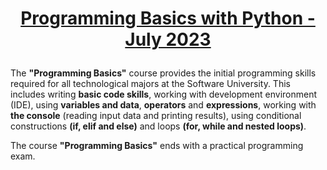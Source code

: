# <p align="center"><a href="https://softuni.bg/trainings/4162/programming-basics-with-python-july-2023"> Programming Basics with Python - July 2023 <a/><p>

The **"Programming Basics"** course provides the initial programming skills required for all technological majors at the Software University. This includes writing **basic code skills**, working with development environment (IDE), using **variables and data**, **operators** and **expressions**, working with **the console** (reading input data and printing results), using conditional constructions **(if, elif and else)** and loops **(for, while and nested loops)**.

The course **"Programming Basics"** ends with a practical programming exam.
